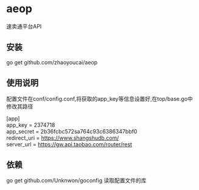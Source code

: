 # aeop
速卖通平台API

## 安装
go get github.com/zhaoyoucai/aeop

## 使用说明
配置文件在conf/config.conf,将获取的app_key等信息设置好,在top/base.go中修改其路径  

[app]  
app_key = 2374718  
app_secret = 2b36fcbc572sa764c93c6386347bbf0  
redirect_uri = https://www.shangshudb.com/  
server_url = https://gw.api.taobao.com/router/rest  


## 依赖
go get github.com/Unknwon/goconfig
读取配置文件的库
